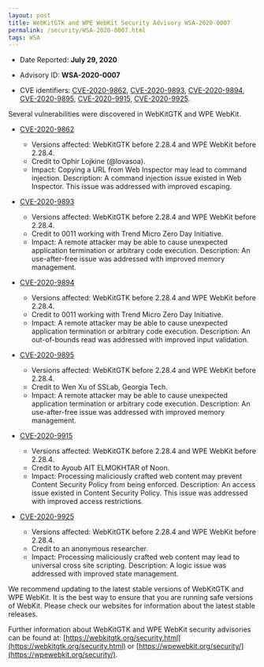 ```yaml
---
layout: post
title: WebKitGTK and WPE WebKit Security Advisory WSA-2020-0007
permalink: /security/WSA-2020-0007.html
tags: WSA
---
```


* Date Reported: **July 29, 2020**

* Advisory ID: **WSA-2020-0007**

* CVE identifiers: [CVE-2020-9862](#CVE-2020-9862), [CVE-2020-9893](#CVE-2020-9893),
  [CVE-2020-9894](#CVE-2020-9894), [CVE-2020-9895](#CVE-2020-9895),
  [CVE-2020-9915](#CVE-2020-9915), [CVE-2020-9925](#CVE-2020-9925).


Several vulnerabilities were discovered in WebKitGTK and WPE WebKit.

* <a name="CVE-2020-9862" href="https://cve.mitre.org/cgi-bin/cvename.cgi?name=CVE-2020-9862">CVE-2020-9862</a>
  * Versions affected: WebKitGTK before 2.28.4 and WPE WebKit before
    2.28.4.
  * Credit to Ophir Lojkine (@lovasoa).
  * Impact: Copying a URL from Web Inspector may lead to command
    injection. Description: A command injection issue existed in Web
    Inspector. This issue was addressed with improved escaping.

* <a name="CVE-2020-9893" href="https://cve.mitre.org/cgi-bin/cvename.cgi?name=CVE-2020-9893">CVE-2020-9893</a>
  * Versions affected: WebKitGTK before 2.28.4 and WPE WebKit before
    2.28.4.
  * Credit to 0011 working with Trend Micro Zero Day Initiative.
  * Impact: A remote attacker may be able to cause unexpected
    application termination or arbitrary code execution. Description: An
    use-after-free issue was addressed with improved memory management.

* <a name="CVE-2020-9894" href="https://cve.mitre.org/cgi-bin/cvename.cgi?name=CVE-2020-9894">CVE-2020-9894</a>
  * Versions affected: WebKitGTK before 2.28.4 and WPE WebKit before
    2.28.4.
  * Credit to 0011 working with Trend Micro Zero Day Initiative.
  * Impact: A remote attacker may be able to cause unexpected
    application termination or arbitrary code execution. Description: An
    out-of-bounds read was addressed with improved input validation.

* <a name="CVE-2020-9895" href="https://cve.mitre.org/cgi-bin/cvename.cgi?name=CVE-2020-9895">CVE-2020-9895</a>
  * Versions affected: WebKitGTK before 2.28.4 and WPE WebKit before
    2.28.4.
  * Credit to Wen Xu of SSLab, Georgia Tech.
  * Impact: A remote attacker may be able to cause unexpected
    application termination or arbitrary code execution. Description: An
    use-after-free issue was addressed with improved memory management.

* <a name="CVE-2020-9915" href="https://cve.mitre.org/cgi-bin/cvename.cgi?name=CVE-2020-9915">CVE-2020-9915</a>
  * Versions affected: WebKitGTK before 2.28.4 and WPE WebKit before
    2.28.4.
  * Credit to Ayoub AIT ELMOKHTAR of Noon.
  * Impact: Processing maliciously crafted web content may prevent
    Content Security Policy from being enforced. Description: An access
    issue existed in Content Security Policy.  This issue was addressed
    with improved access restrictions.

* <a name="CVE-2020-9925" href="https://cve.mitre.org/cgi-bin/cvename.cgi?name=CVE-2020-9925">CVE-2020-9925</a>
  * Versions affected: WebKitGTK before 2.28.4 and WPE WebKit before
    2.28.4.
  * Credit to an anonymous researcher.
  * Impact: Processing maliciously crafted web content may lead to
    universal cross site scripting. Description: A logic issue was
    addressed with improved state management.


We recommend updating to the latest stable versions of WebKitGTK and WPE
WebKit. It is the best way to ensure that you are running safe versions
of WebKit. Please check our websites for information about the latest
stable releases.

Further information about WebKitGTK and WPE WebKit security advisories can be found at: 
[https://webkitgtk.org/security.html](https://webkitgtk.org/security.html) or [https://wpewebkit.org/security/](https://wpewebkit.org/security/).

